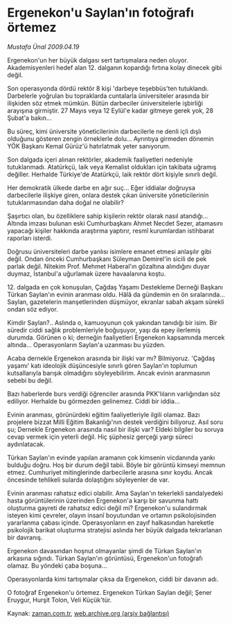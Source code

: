 # Ergenekon'u Saylan'ın fotoğrafı örtemez

*Mustafa Ünal 2009.04.19*

<tr><td class="metin" colspan="2" style="padding-top: 20px; padding-left: 5px; padding-right: 10px;">Ergenekon'un her büyük dalgası sert tartışmalara neden oluyor. Akademisyenleri hedef alan 12. dalganın kopardığı fırtına kolay dinecek gibi değil.</td></tr><tr><td class="metin" colspan="2" style="padding-top: 20px; padding-left: 5px; padding-right: 10px;"><p>Son operasyonda dördü rektör 8 kişi 'darbeye teşebbüs'ten tutuklandı. Darbelerle yoğrulan bu topraklarda cuntalarla üniversiteler arasında bir ilişkiden söz etmek mümkün. Bütün darbeciler üniversitelerle işbirliği arayışına girmiştir. 27 Mayıs veya 12 Eylül'e kadar gitmeye gerek yok, 28 Şubat'a bakın...
<p>Bu süreç, kimi üniversite yöneticilerinin darbecilerle ne denli içli dışlı olduğunu gösteren zengin örneklerle dolu... Ayrıntıya girmeden dönemin YÖK Başkanı Kemal Gürüz'ü hatırlatmak yeter sanıyorum.
<p>Son dalgada içeri alınan rektörler, akademik faaliyetleri nedeniyle tutuklanmadı. Atatürkçü, laik veya Kemalist oldukları için takibata uğramış değiller. Herhalde Türkiye'de Atatürkçü, laik rektör dört kişiyle sınırlı değil.
<p>Her demokratik ülkede darbe en ağır suç... Eğer iddialar doğruysa darbecilerle ilişkiye giren, onlara destek çıkan üniversite yöneticilerinin tutuklanmasından daha doğal ne olabilir?
<p>Şaşırtıcı olan, bu özelliklere sahip kişilerin rektör olarak nasıl atandığı... Altında imzası bulunan eski Cumhurbaşkanı Ahmet Necdet Sezer, atamasını yapacağı kişiler hakkında araştırma yaptırır, resmî kurumlardan istihbarat raporları isterdi.
<p>Doğrusu üniversiteleri darbe yanlısı isimlere emanet etmesi anlaşılır gibi değil. Ondan önceki Cumhurbaşkanı Süleyman Demirel'in sicili de pek parlak değil. Nitekim Prof. Mehmet Haberal'ın gözaltına alındığını duyar duymaz, İstanbul'a uğurlamak üzere havaalanına koştu.
<p>12. dalgada en çok konuşulan, Çağdaş Yaşamı Destekleme Derneği Başkanı Türkan Saylan'ın evinin aranması oldu. Hâlâ da gündemin en ön sıralarında... Saylan, gazetelerin manşetlerinden düşmüyor, ekranlar sabah akşam sürekli ondan söz ediyor. 
<p>Kimdir Saylan?.. Aslında o, kamuoyunun çok yakından tanıdığı bir isim. Bir süredir ciddi sağlık problemleriyle boğuşuyor, yaşı da epey ilerlemiş durumda. Görünen o ki; derneğin faaliyetleri Ergenekon kapsamında mercek altında... Operasyonların Saylan'a uzanması bu yüzden.
<p>Acaba dernekle Ergenekon arasında bir ilişki var mı? Bilmiyoruz. 'Çağdaş yaşamı' katı ideolojik düşüncesiyle sınırlı gören Saylan'ın toplumun kutsallarıyla barışık olmadığını söyleyebilirim. Ancak evinin aranmasının sebebi bu değil.
<p>Bazı haberlerde burs verdiği öğrenciler arasında PKK'lıların varlığından söz ediliyor. Herhalde bu görmezden gelinemez. Ciddi bir iddia...
<p>Evinin aranması, görünürdeki eğitim faaliyetleriyle ilgili olamaz. Bazı projelere bizzat Milli Eğitim Bakanlığı'nın destek verdiğini biliyoruz. Asıl soru şu; Dernekle Ergenekon arasında nasıl bir ilişki var? Eldeki bilgiler bu soruya cevap vermek için yeterli değil. Hiç şüphesiz gerçeği yargı süreci aydınlatacak.
<p>Türkan Saylan'ın evinde yapılan aramanın çok kimsenin vicdanında yankı bulduğu doğru. Hoş bir durum değil tabii. Böyle bir görüntü kimseyi memnun etmez. Cumhuriyet mitinglerinde darbecilerle arasına sınır koydu. Ancak öncesinde tehlikeli sularda dolaştığını söyleyenler de var.
<p>Evinin aranması rahatsız edici olabilir. Ama Saylan'ın tekerlekli sandalyedeki hasta görüntülerinin üzerinden Ergenekon'a karşı bir savunma hattı oluşturma gayreti de rahatsız edici değil mi? Ergenekon'u sulandırmak isteyen kimi çevreler, olayın insanî boyutundan ve ortamın psikolojisinden yararlanma çabası içinde. Operasyonların en zayıf halkasından hareketle psikolojik barikat oluşturma stratejisi aslında her büyük dalgada tekrarlanan bir davranış.
<p>Ergenekon davasından hoşnut olmayanlar şimdi de Türkan Saylan'ın arkasına sığındı. Türkan Saylan'ın görüntüsü, Ergenekon'un fotoğrafı olamaz. Bu yöndeki çaba boşuna...
<p>Operasyonlarda kimi tartışmalar çıksa da Ergenekon, ciddi bir davanın adı.
<p>O fotoğraf Ergenekon'u örtemez. Ergenekon Türkan Saylan değil; Şener Eruygur, Hurşit Tolon, Veli Küçük'tür.<br/></p></p></p></p></p></p></p></p></p></p></p></p></p></p></p></p></td></tr>

Kaynak: [zaman.com.tr](http://zaman.com.tr/yazar.do?yazino=839072), [web.archive.org (arşiv bağlantısı)](http://web.archive.org/web/20090422013629/http://www.zaman.com.tr:80/yazar.do?yazino=839072)
